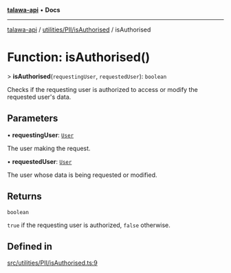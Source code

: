 [**talawa-api**](../../../../README.md) • **Docs**

***

[talawa-api](../../../../modules.md) / [utilities/PII/isAuthorised](../README.md) / isAuthorised

# Function: isAuthorised()

\> **isAuthorised**(`requestingUser`, `requestedUser`): `boolean`

Checks if the requesting user is authorized to access or modify the requested user's data.

## Parameters

• **requestingUser**: [`User`](../../../../types/generatedGraphQLTypes/type-aliases/User.md)

The user making the request.

• **requestedUser**: [`User`](../../../../types/generatedGraphQLTypes/type-aliases/User.md)

The user whose data is being requested or modified.

## Returns

`boolean`

`true` if the requesting user is authorized, `false` otherwise.

## Defined in

[src/utilities/PII/isAuthorised.ts:9](https://github.com/PalisadoesFoundation/talawa-api/blob/790ab2939a7c80eb0ff31afd318f8889a001f225/src/utilities/PII/isAuthorised.ts#L9)
